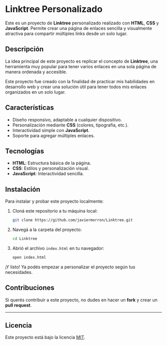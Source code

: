 
# Linktree Personalizado

Este es un proyecto de **Linktree** personalizado realizado con **HTML**, **CSS** y **JavaScript**. Permite crear una página de enlaces sencilla y visualmente atractiva para compartir múltiples links desde un solo lugar.

## Descripción

La idea principal de este proyecto es replicar el concepto de **Linktree**, una herramienta muy popular para tener varios enlaces en una sola página de manera ordenada y accesible.

Este proyecto fue creado con la finalidad de practicar mis habilidades en desarrollo web y crear una solución útil para tener todos mis enlaces organizados en un solo lugar.

## Características

- Diseño responsivo, adaptable a cualquier dispositivo.
- Personalización mediante **CSS** (colores, tipografía, etc.).
- Interactividad simple con **JavaScript**.
- Soporte para agregar múltiples enlaces.

## Tecnologías

- **HTML**: Estructura básica de la página.
- **CSS**: Estilos y personalización visual.
- **JavaScript**: Interactividad sencilla.

## Instalación

Para instalar y probar este proyecto localmente:

1. Cloná este repositorio a tu máquina local:
    ```bash
    git clone https://github.com/javiermorron/Linktree.git
    ```

2. Navegá a la carpeta del proyecto:
    ```bash
    cd Linktree
    ```

3. Abrió el archivo `index.html` en tu navegador:
    ```bash
    open index.html
    ```

¡Y listo! Ya podés empezar a personalizar el proyecto según tus necesidades.

## Contribuciones

Si querés contribuir a este proyecto, no dudes en hacer un **fork** y crear un **pull request**.

---

## Licencia

Este proyecto está bajo la licencia [MIT](https://opensource.org/licenses/MIT).
